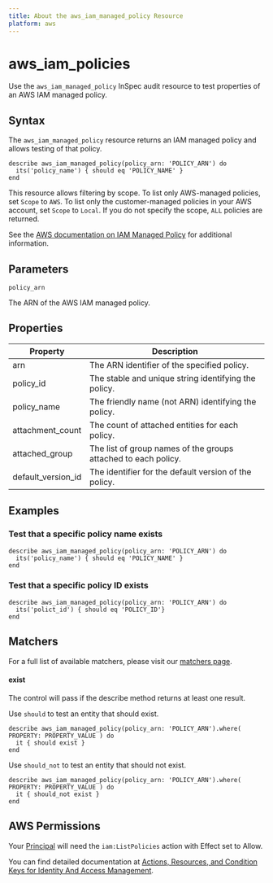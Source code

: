 ```yaml
---
title: About the aws_iam_managed_policy Resource
platform: aws
---
```


# aws\_iam\_policies

Use the `aws_iam_managed_policy` InSpec audit resource to test properties of an AWS IAM managed policy.

## Syntax

The `aws_iam_managed_policy` resource returns an IAM managed policy and allows testing of that policy.

    describe aws_iam_managed_policy(policy_arn: 'POLICY_ARN') do
      its('policy_name') { should eq 'POLICY_NAME' }
    end

This resource allows filtering by scope.
To list only AWS-managed policies, set `Scope` to `AWS`. To list only the customer-managed policies in your AWS account, set `Scope` to `Local`. If you do not specify the scope, `ALL` policies are returned.

See the [AWS documentation on IAM Managed Policy](https://docs.aws.amazon.com/AWSCloudFormation/latest/UserGuide/aws-resource-iam-managedpolicy.html) for additional information.

## Parameters

`policy_arn`

The ARN of the AWS IAM managed policy.

## Properties

|Property               | Description|
| ---                   | --- |
|arn                    | The ARN identifier of the specified policy. |
|policy\_id             | The stable and unique string identifying the policy. |
|policy\_name           | The friendly name (not ARN) identifying the policy.|
|attachment\_count      | The count of attached entities for each policy. |
|attached\_group        | The list of group names of the groups attached to each policy. |
|default\_version\_id   | The identifier for the default version of the policy. |

## Examples

### Test that a specific policy name exists

    describe aws_iam_managed_policy(policy_arn: 'POLICY_ARN') do
      its('policy_name') { should eq 'POLICY_NAME' }
    end

### Test that a specific policy ID exists

    describe aws_iam_managed_policy(policy_arn: 'POLICY_ARN') do
      its('polict_id') { should eq 'POLICY_ID'}
    end

## Matchers

For a full list of available matchers, please visit our [matchers page](https://www.inspec.io/docs/reference/matchers/).

#### exist

The control will pass if the describe method returns at least one result.

Use `should` to test an entity that should exist.

    describe aws_iam_managed_policy(policy_arn: 'POLICY_ARN').where( PROPERTY: PROPERTY_VALUE ) do
      it { should exist }
    end

Use `should_not` to test an entity that should not exist.

    describe aws_iam_managed_policy(policy_arn: 'POLICY_ARN').where( PROPERTY: PROPERTY_VALUE ) do
      it { should_not exist }
    end

## AWS Permissions

Your [Principal](https://docs.aws.amazon.com/IAM/latest/UserGuide/intro-structure.html#intro-structure-principal) will need the `iam:ListPolicies` action with Effect set to Allow.

You can find detailed documentation at [Actions, Resources, and Condition Keys for Identity And Access Management](https://docs.aws.amazon.com/IAM/latest/UserGuide/list_identityandaccessmanagement.html).
